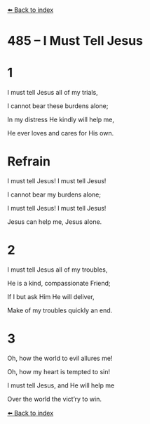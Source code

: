 [⬅️ Back to index](../README.md)

# 485 – I Must Tell Jesus





# 1

I must tell Jesus all of my trials,

I cannot bear these burdens alone;

In my distress He kindly will help me,

He ever loves and cares for His own.



# Refrain

I must tell Jesus! I must tell Jesus!

I cannot bear my burdens alone;

I must tell Jesus! I must tell Jesus!

Jesus can help me, Jesus alone.



# 2

I must tell Jesus all of my troubles,

He is a kind, compassionate Friend;

If I but ask Him He will deliver,

Make of my troubles quickly an end.



# 3

Oh, how the world to evil allures me!

Oh, how my heart is tempted to sin!

I must tell Jesus, and He will help me

Over the world the vict’ry to win.

[⬅️ Back to index](../README.md)
